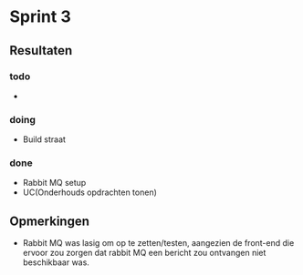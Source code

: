 # Sprint 3


## Resultaten

### todo

- 

### doing

- Build straat

### done

- Rabbit MQ setup
- UC(Onderhouds opdrachten tonen)

## Opmerkingen

- Rabbit MQ was lasig om op te zetten/testen, aangezien de front-end die ervoor zou zorgen dat
rabbit MQ een bericht zou ontvangen niet beschikbaar was.
